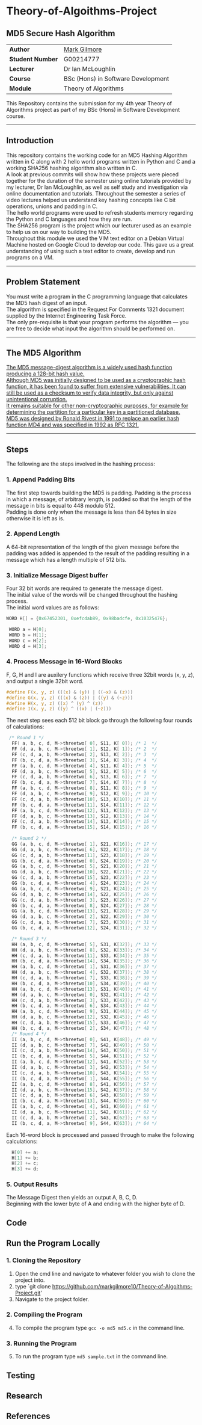 # Theory-of-Algoithms-Project
## MD5 Secure Hash Algorithm

|     |     |
| --- | --- |
| **Author** | [Mark Gilmore](https://github.com/markgilmore10) |
| **Student Number** | G00214777 |
| **Lecturer** | Dr Ian McLoughlin |
| **Course** | BSc (Hons) in Software Development
| **Module** |  Theory of Algorithms |

This Repository contains the submission for my 4th year Theory of Algorithms project as part of my BSc (Hons) in Software Development course.

<hr>

## Introduction

This repository contains the working code for an MD5 Hashing Algorithm written in C along with 2 hello world programs written in Python and C and a working SHA256 hashing algorithm also written in C.  
A look at previous commits will show how these projects were pieced together for the duration of the semester using online tutorials provided by my lecturer, Dr Ian McLoughlin, as well as self study and investigation via online documentation and tutorials. Throughout the semester a series of video lectures helped us understand key hashing concepts like C bit operations, unions and padding in C.  
The hello world programs were used to refresh students memory regarding the Python and C languages and how they are run.    
The SHA256 program is the project which our lecturer used as an example to help us on our way to building the MD5.  
Throughout this module we used the VIM text editor on a Debian Virtual Machine hosted on Google Cloud to develop our code. This gave us a great understanding of using such a text editor to create, develop and run programs on a VM.

<hr>

## Problem Statement
You must write a program in the C programming language that calculates the MD5 hash digest of an input.  
The algorithm is specified in the Request For Comments 1321 document supplied by the Internet Engineering Task Force.  
The only pre-requisite is that your program performs the algorithm — you are free to decide what input the algorithm should be performed on.

<hr>

## The MD5 Algorithm

[The MD5 message-digest algorithm is a widely used hash function producing a 128-bit hash value.  
Although MD5 was initially designed to be used as a cryptographic hash function, it has been found to suffer from extensive vulnerabilities.  It can still be used as a checksum to verify data integrity, but only against unintentional corruption.  
It remains suitable for other non-cryptographic purposes, for example for determining the partition for a particular key in a partitioned database.  
MD5 was designed by Ronald Rivest in 1991 to replace an earlier hash function MD4 and was specified in 1992 as RFC 1321.](https://en.wikipedia.org/wiki/MD5)

<hr>

## Steps
The following are the steps involved in the hashing process:

### 1. Append Padding Bits
The first step towards building the MD5 is padding. Padding is the process in which a message, of arbitrary length, is padded so that the length of the message in bits is equal to 448 modulo 512.  
Padding is done only when the message is less than 64 bytes in size otherwise it is left as is. 

### 2. Append Length
A 64-bit representation of the length of the given message before the padding was added is appended to the result of the padding resulting in a message which has a length multiple of 512 bits.

### 3. Initialize Message Digest buffer
Four 32 bit words are required to generate the message digest.  
The initial value of the words will be changed throughout the hashing process.  
The initial word values are as follows:

```C
WORD H[] = {0x67452301, 0xefcdab89, 0x98badcfe, 0x10325476};
```

```C
 WORD a = H[0];
 WORD b = H[1];
 WORD c = H[2];
 WORD d = H[3];
```

### 4. Process Message in 16-Word Blocks
F, G, H and I are auxilery functions which receive three 32bit words (x, y, z), and output a single 32bit word. 

```C
#define F(x, y, z) (((x) & (y)) | ((~x) & (z)))
#define G(x, y, z) (((x) & (z)) | ((y) & (~z)))
#define H(x, y, z) ((x) ^ (y) ^ (z))
#define I(x, y, z) ((y) ^ ((x) | (~z)))    
```

The next step sees each 512 bit block go through the following four rounds of calculations:
```C
 /* Round 1 */
  FF( a, b, c, d, M->threetwo[ 0], S11, K[ 0]); /* 1  */
  FF (d, a, b, c, M->threetwo[ 1], S12, K[ 1]); /* 2  */
  FF (c, d, a, b, M->threetwo[ 2], S13, K[ 2]); /* 3  */
  FF (b, c, d, a, M->threetwo[ 3], S14, K[ 3]); /* 4  */
  FF (a, b, c, d, M->threetwo[ 4], S11, K[ 4]); /* 5  */
  FF (d, a, b, c, M->threetwo[ 5], S12, K[ 5]); /* 6  */
  FF (c, d, a, b, M->threetwo[ 6], S13, K[ 6]); /* 7  */
  FF (b, c, d, a, M->threetwo[ 7], S14, K[ 7]); /* 8  */
  FF (a, b, c, d, M->threetwo[ 8], S11, K[ 8]); /* 9  */
  FF (d, a, b, c, M->threetwo[ 9], S12, K[ 9]); /* 10 */
  FF (c, d, a, b, M->threetwo[10], S13, K[10]); /* 11 */
  FF (b, c, d, a, M->threetwo[11], S14, K[11]); /* 12 */
  FF (a, b, c, d, M->threetwo[12], S11, K[12]); /* 13 */
  FF (d, a, b, c, M->threetwo[13], S12, K[13]); /* 14 */
  FF (c, d, a, b, M->threetwo[14], S13, K[14]); /* 15 */
  FF (b, c, d, a, M->threetwo[15], S14, K[15]); /* 16 */
  
  /* Round 2 */
  GG (a, b, c, d, M->threetwo[ 1], S21, K[16]); /* 17 */
  GG (d, a, b, c, M->threetwo[ 6], S22, K[17]); /* 18 */
  GG (c, d, a, b, M->threetwo[11], S23, K[18]); /* 19 */
  GG (b, c, d, a, M->threetwo[ 0], S24, K[19]); /* 20 */
  GG (a, b, c, d, M->threetwo[ 5], S21, K[20]); /* 21 */
  GG (d, a, b, c, M->threetwo[10], S22, K[21]); /* 22 */
  GG (c, d, a, b, M->threetwo[15], S23, K[22]); /* 23 */
  GG (b, c, d, a, M->threetwo[ 4], S24, K[23]); /* 24 */
  GG (a, b, c, d, M->threetwo[ 9], S21, K[24]); /* 25 */
  GG (d, a, b, c, M->threetwo[14], S22, K[25]); /* 26 */
  GG (c, d, a, b, M->threetwo[ 3], S23, K[26]); /* 27 */
  GG (b, c, d, a, M->threetwo[ 8], S24, K[27]); /* 28 */
  GG (a, b, c, d, M->threetwo[13], S21, K[28]); /* 29 */
  GG (d, a, b, c, M->threetwo[ 2], S22, K[29]); /* 30 */
  GG (c, d, a, b, M->threetwo[ 7], S23, K[30]); /* 31 */
  GG (b, c, d, a, M->threetwo[12], S24, K[31]); /* 32 */

  /* Round 3 */
  HH (a, b, c, d, M->threetwo[ 5], S31, K[32]); /* 33 */
  HH (d, a, b, c, M->threetwo[ 8], S32, K[33]); /* 34 */
  HH (c, d, a, b, M->threetwo[11], S33, K[34]); /* 35 */
  HH (b, c, d, a, M->threetwo[14], S34, K[35]); /* 36 */
  HH (a, b, c, d, M->threetwo[ 1], S31, K[36]); /* 37 */
  HH (d, a, b, c, M->threetwo[ 4], S32, K[37]); /* 38 */
  HH (c, d, a, b, M->threetwo[ 7], S33, K[38]); /* 39 */
  HH (b, c, d, a, M->threetwo[10], S34, K[39]); /* 40 */
  HH (a, b, c, d, M->threetwo[13], S31, K[40]); /* 41 */
  HH (d, a, b, c, M->threetwo[ 0], S32, K[41]); /* 42 */
  HH (c, d, a, b, M->threetwo[ 3], S33, K[42]); /* 43 */
  HH (b, c, d, a, M->threetwo[ 6], S34, K[43]); /* 44 */
  HH (a, b, c, d, M->threetwo[ 9], S31, K[44]); /* 45 */
  HH (d, a, b, c, M->threetwo[12], S32, K[45]); /* 46 */
  HH (c, d, a, b, M->threetwo[15], S33, K[46]); /* 47 */
  HH (b, c, d, a, M->threetwo[ 2], S34, K[47]); /* 48 */
  /* Round 4 */
  II (a, b, c, d, M->threetwo[ 0], S41, K[48]); /* 49 */
  II (d, a, b, c, M->threetwo[ 7], S42, K[49]); /* 50 */
  II (c, d, a, b, M->threetwo[14], S43, K[50]); /* 51 */
  II (b, c, d, a, M->threetwo[ 5], S44, K[51]); /* 52 */
  II (a, b, c, d, M->threetwo[12], S41, K[52]); /* 53 */
  II (d, a, b, c, M->threetwo[ 3], S42, K[53]); /* 54 */
  II (c, d, a, b, M->threetwo[10], S43, K[54]); /* 55 */
  II (b, c, d, a, M->threetwo[ 1], S44, K[55]); /* 56 */
  II (a, b, c, d, M->threetwo[ 8], S41, K[56]); /* 57 */
  II (d, a, b, c, M->threetwo[15], S42, K[57]); /* 58 */
  II (c, d, a, b, M->threetwo[ 6], S43, K[58]); /* 59 */
  II (b, c, d, a, M->threetwo[13], S44, K[59]); /* 60 */
  II (a, b, c, d, M->threetwo[ 4], S41, K[60]); /* 61 */
  II (d, a, b, c, M->threetwo[11], S42, K[61]); /* 62 */
  II (c, d, a, b, M->threetwo[ 2], S43, K[62]); /* 63 */
  II (b, c, d, a, M->threetwo[ 9], S44, K[63]); /* 64 */
```


Each 16-word block is processed and passed through to make the following calculations:
```C
  H[0] += a;
  H[1] += b;
  H[2] += c;
  H[3] += d;
```

### 5. Output Results
The Message Digest then yields an output A, B, C, D.   
Beginning with the lower byte of A and ending with the higher byte of D.

## Code

## Run the Program Locally

### 1. Cloning the Repository
1. Open the cmd line and navigate to whatever folder you wish to clone the project into.
2. type `git clone https://github.com/markgilmore10/Theory-of-Algoithms-Project.git'
3. Navigate to the project folder.
### 2. Compiling the Program
4. To compile the program type `gcc -o md5 md5.c` in the command line.
### 3. Running the Program
5. To run the program type `md5 sample.txt` in the command line.
## Testing

## Research

## References
